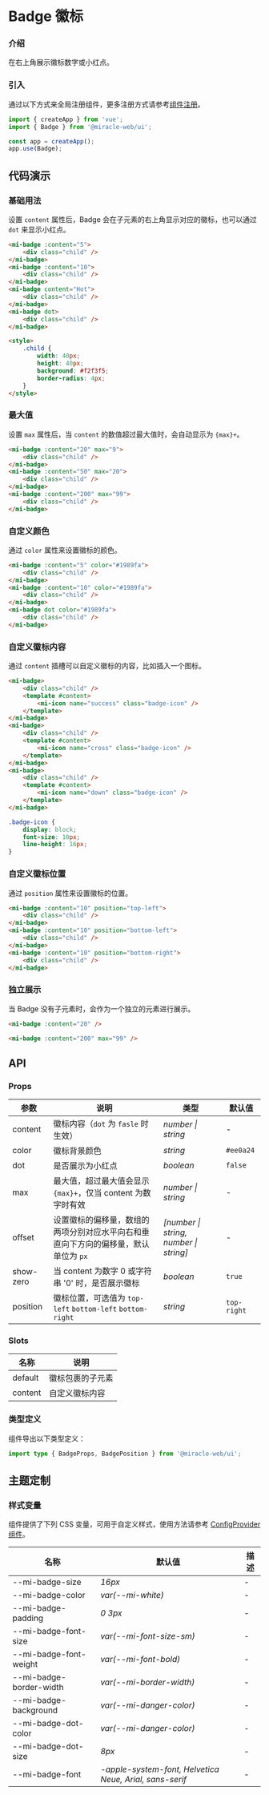# Badge 徽标

### 介绍

在右上角展示徽标数字或小红点。

### 引入

通过以下方式来全局注册组件，更多注册方式请参考[组件注册](#/zh-CN/advanced-usage#zu-jian-zhu-ce)。

```js
import { createApp } from 'vue';
import { Badge } from '@miracle-web/ui';

const app = createApp();
app.use(Badge);
```

## 代码演示

### 基础用法

设置 `content` 属性后，Badge 会在子元素的右上角显示对应的徽标，也可以通过 `dot` 来显示小红点。

```html
<mi-badge :content="5">
    <div class="child" />
</mi-badge>
<mi-badge :content="10">
    <div class="child" />
</mi-badge>
<mi-badge content="Hot">
    <div class="child" />
</mi-badge>
<mi-badge dot>
    <div class="child" />
</mi-badge>

<style>
    .child {
        width: 40px;
        height: 40px;
        background: #f2f3f5;
        border-radius: 4px;
    }
</style>
```

### 最大值

设置 `max` 属性后，当 `content` 的数值超过最大值时，会自动显示为 `{max}+`。

```html
<mi-badge :content="20" max="9">
    <div class="child" />
</mi-badge>
<mi-badge :content="50" max="20">
    <div class="child" />
</mi-badge>
<mi-badge :content="200" max="99">
    <div class="child" />
</mi-badge>
```

### 自定义颜色

通过 `color` 属性来设置徽标的颜色。

```html
<mi-badge :content="5" color="#1989fa">
    <div class="child" />
</mi-badge>
<mi-badge :content="10" color="#1989fa">
    <div class="child" />
</mi-badge>
<mi-badge dot color="#1989fa">
    <div class="child" />
</mi-badge>
```

### 自定义徽标内容

通过 `content` 插槽可以自定义徽标的内容，比如插入一个图标。

```html
<mi-badge>
    <div class="child" />
    <template #content>
        <mi-icon name="success" class="badge-icon" />
    </template>
</mi-badge>
<mi-badge>
    <div class="child" />
    <template #content>
        <mi-icon name="cross" class="badge-icon" />
    </template>
</mi-badge>
<mi-badge>
    <div class="child" />
    <template #content>
        <mi-icon name="down" class="badge-icon" />
    </template>
</mi-badge>
```

```css
.badge-icon {
    display: block;
    font-size: 10px;
    line-height: 16px;
}
```

### 自定义徽标位置

通过 `position` 属性来设置徽标的位置。

```html
<mi-badge :content="10" position="top-left">
    <div class="child" />
</mi-badge>
<mi-badge :content="10" position="bottom-left">
    <div class="child" />
</mi-badge>
<mi-badge :content="10" position="bottom-right">
    <div class="child" />
</mi-badge>
```

### 独立展示

当 Badge 没有子元素时，会作为一个独立的元素进行展示。

```html
<mi-badge :content="20" />

<mi-badge :content="200" max="99" />
```

## API

### Props

| 参数 | 说明 | 类型 | 默认值 |
| --- | --- | --- | --- |
| content | 徽标内容（`dot` 为 `fasle` 时生效） | _number \| string_ | - |
| color | 徽标背景颜色 | _string_ | `#ee0a24` |
| dot | 是否展示为小红点 | _boolean_ | `false` |
| max | 最大值，超过最大值会显示 `{max}+`，仅当 content 为数字时有效 | _number \| string_ | - |
| offset | 设置徽标的偏移量，数组的两项分别对应水平向右和垂直向下方向的偏移量，默认单位为 `px` | _[number \| string, number \| string]_ | - |
| show-zero | 当 content 为数字 0 或字符串 '0' 时，是否展示徽标 | _boolean_ | `true` |
| position | 徽标位置，可选值为 `top-left` `bottom-left` `bottom-right` | _string_ | `top-right` |

### Slots

| 名称    | 说明             |
| ------- | ---------------- |
| default | 徽标包裹的子元素 |
| content | 自定义徽标内容   |

### 类型定义

组件导出以下类型定义：

```ts
import type { BadgeProps, BadgePosition } from '@miracle-web/ui';
```

## 主题定制

### 样式变量

组件提供了下列 CSS 变量，可用于自定义样式，使用方法请参考 [ConfigProvider 组件](#/zh-CN/config-provider)。

| 名称 | 默认值 | 描述 |
| --- | --- | --- |
| --mi-badge-size | _16px_ | - |
| --mi-badge-color | _var(--mi-white)_ | - |
| --mi-badge-padding | _0 3px_ | - |
| --mi-badge-font-size | _var(--mi-font-size-sm)_ | - |
| --mi-badge-font-weight | _var(--mi-font-bold)_ | - |
| --mi-badge-border-width | _var(--mi-border-width)_ | - |
| --mi-badge-background | _var(--mi-danger-color)_ | - |
| --mi-badge-dot-color | _var(--mi-danger-color)_ | - |
| --mi-badge-dot-size | _8px_ | - |
| --mi-badge-font | _-apple-system-font, Helvetica Neue, Arial, sans-serif_ | - |

